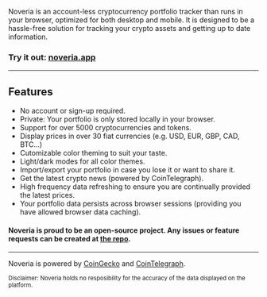 

Noveria is an account-less cryptocurrency portfolio tracker than runs in your browser, optimized for both desktop and mobile. It is designed to be a hassle-free solution for tracking your crypto assets and getting up to date information.

###  Try it out: <a href="https://www.noveria.app">noveria.app</a>

___

## Features
- No account or sign-up required.
- Private: Your portfolio is only stored locally in your browser.
- Support for over 5000 cryptocurrencies and tokens.
- Display prices in over 30 fiat currencies (e.g. USD, EUR, GBP, CAD, BTC...)
- Cutomizable color theming to suit your taste.
- Light/dark modes for all color themes.
- Import/export your portfolio in case you lose it or want to share it.
- Get the latest crypto news (powered by CoinTelegraph).
- High frequency data refreshing to ensure you are continually provided the latest prices.
- Your portfolio data persists across browser sessions (providing you have allowed browser data caching).

#### Noveria is proud to be an open-source project. Any issues or feature requests can be created at [the repo](https://github.com/strawberrysunset/noveria/).

___

Noveria is powered by [CoinGecko](https://www.coingecko.com/en) and [CoinTelegraph](https://cointelegraph.com/). 

<sub>Disclaimer: Noveria holds no resposibility for the accuracy of the data displayed on the platform.</sub>

